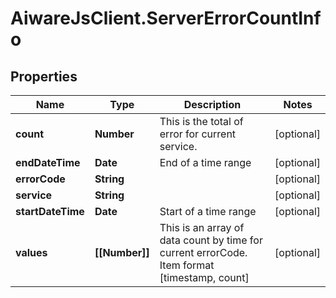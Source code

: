 # AiwareJsClient.ServerErrorCountInfo

## Properties

Name | Type | Description | Notes
------------ | ------------- | ------------- | -------------
**count** | **Number** | This is the total of error for current service. | [optional] 
**endDateTime** | **Date** | End of a time range | [optional] 
**errorCode** | **String** |  | [optional] 
**service** | **String** |  | [optional] 
**startDateTime** | **Date** | Start of a time range | [optional] 
**values** | **[[Number]]** | This is an array of data count by time for current errorCode. Item format [timestamp, count] | [optional] 


